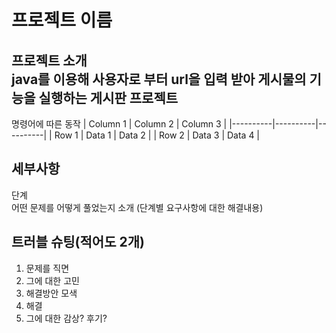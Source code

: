 # 프로젝트 이름  
프로젝트 소개  
java를 이용해 사용자로 부터 url을 입력 받아 게시물의 기능을 실행하는 게시판 프로젝트
---
명령어에 따른 동작
| Column 1 | Column 2 | Column 3 |
|----------|----------|----------|
| Row 1    | Data 1   | Data 2   |
| Row 2    | Data 3   | Data 4   |
## 세부사항  
단계  
어떤 문제를 어떻게 풀었는지 소개 (단계별 요구사항에 대한 해결내용)  
## 트러블 슈팅(적어도 2개)  
1. 문제를 직면
2. 그에 대한 고민
3. 해결방안 모색
4. 해결
5. 그에 대한 감상? 후기?
